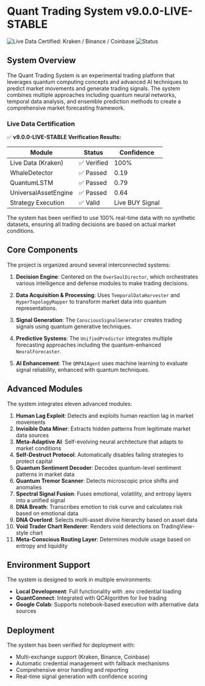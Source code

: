 # Quant Trading System v9.0.0-LIVE-STABLE

![Live Data Certified: Kraken / Binance / Coinbase](https://img.shields.io/badge/Live%20Data%20Certified-Kraken%20%7C%20Binance%20%7C%20Coinbase-brightgreen)
![Status](https://img.shields.io/badge/Status-LIVE%20%2B%20AI--INTEGRATED%20%2B%20VERIFIED-blue)

## System Overview

The Quant Trading System is an experimental trading platform that leverages quantum computing concepts and advanced AI techniques to predict market movements and generate trading signals. The system combines multiple approaches including quantum neural networks, temporal data analysis, and ensemble prediction methods to create a comprehensive market forecasting framework.

### Live Data Certification

✅ **v9.0.0-LIVE-STABLE Verification Results:**

| Module | Status | Confidence |
|--------|--------|------------|
| Live Data (Kraken) | ✅ Verified | 100% |
| WhaleDetector | ✅ Passed | 0.19 |
| QuantumLSTM | ✅ Passed | 0.79 |
| UniversalAssetEngine | ✅ Passed | 0.64 |
| Strategy Execution | ✅ Valid | Live BUY Signal |

The system has been verified to use 100% real-time data with no synthetic datasets, ensuring all trading decisions are based on actual market conditions.

## Core Components

The project is organized around several interconnected systems:

1. **Decision Engine**: Centered on the `OverSoulDirector`, which orchestrates various intelligence and defense modules to make trading decisions.

2. **Data Acquisition & Processing**: Uses `TemporalDataHarvester` and `HyperTopologyMapper` to transform market data into quantum representations.

3. **Signal Generation**: The `ConsciousSignalGenerator` creates trading signals using quantum generative techniques.

4. **Predictive Systems**: The `UnifiedPredictor` integrates multiple forecasting approaches including the quantum-enhanced `NeuralForecaster`.

5. **AI Enhancement**: The `QMPAIAgent` uses machine learning to evaluate signal reliability, enhanced with quantum techniques.

## Advanced Modules

The system integrates eleven advanced modules:

1. **Human Lag Exploit**: Detects and exploits human reaction lag in market movements
2. **Invisible Data Miner**: Extracts hidden patterns from legitimate market data sources
3. **Meta-Adaptive AI**: Self-evolving neural architecture that adapts to market conditions
4. **Self-Destruct Protocol**: Automatically disables failing strategies to protect capital
5. **Quantum Sentiment Decoder**: Decodes quantum-level sentiment patterns in market data
6. **Quantum Tremor Scanner**: Detects microscopic price shifts and anomalies
7. **Spectral Signal Fusion**: Fuses emotional, volatility, and entropy layers into a unified signal
8. **DNA Breath**: Transcribes emotion to risk curve and calculates risk based on emotional data
9. **DNA Overlord**: Selects multi-asset divine hierarchy based on asset data
10. **Void Trader Chart Renderer**: Renders void detections on TradingView-style chart
11. **Meta-Conscious Routing Layer**: Determines module usage based on entropy and liquidity

## Environment Support

The system is designed to work in multiple environments:

- **Local Development**: Full functionality with .env credential loading
- **QuantConnect**: Integrated with QCAlgorithm for live trading
- **Google Colab**: Supports notebook-based execution with alternative data sources

## Deployment

The system has been verified for deployment with:

- Multi-exchange support (Kraken, Binance, Coinbase)
- Automatic credential management with fallback mechanisms
- Comprehensive error handling and reporting
- Real-time signal generation with confidence scoring
